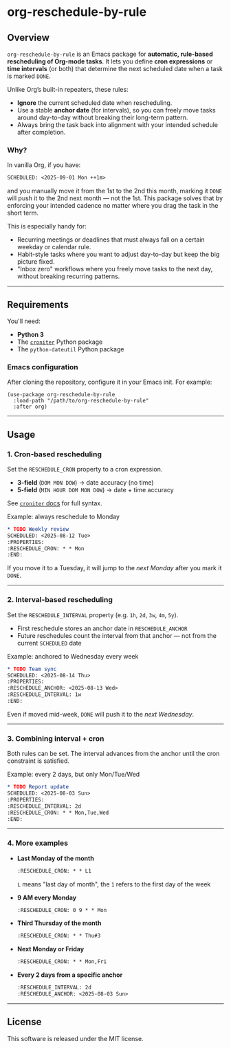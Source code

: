 # org-reschedule-by-rule

## Overview

`org-reschedule-by-rule` is an Emacs package for **automatic, rule-based
rescheduling of Org-mode tasks**. It lets you define **cron expressions** or
**time intervals** (or both) that determine the next scheduled date when a task
is marked `DONE`.

Unlike Org’s built-in repeaters, these rules:

* **Ignore** the current scheduled date when rescheduling.
* Use a stable **anchor date** (for intervals), so you can freely move tasks
  around day-to-day without breaking their long-term pattern.
* Always bring the task back into alignment with your intended schedule after
  completion.

### Why?

In vanilla Org, if you have:

```org
SCHEDULED: <2025-09-01 Mon ++1m>
```

and you manually move it from the 1st to the 2nd this month, marking it `DONE`
will push it to the 2nd next month — not the 1st. This package solves that by
enforcing your intended cadence no matter where you drag the task in the short
term.

This is especially handy for:

* Recurring meetings or deadlines that must always fall on a certain weekday or
  calendar rule.
* Habit-style tasks where you want to adjust day-to-day but keep the big picture
  fixed.
* "Inbox zero" workflows where you freely move tasks to the next day, without
  breaking recurring patterns.

---

## Requirements

You'll need:

- **Python 3**
- The [`croniter`](https://github.com/pallets-eco/croniter) Python package
- The `python-dateutil` Python package

### Emacs configuration

After cloning the repository, configure it in your Emacs init. For example:

```elisp
(use-package org-reschedule-by-rule
  :load-path "/path/to/org-reschedule-by-rule"
  :after org)
```

---

## Usage

### 1. Cron-based rescheduling
Set the `RESCHEDULE_CRON` property to a cron expression.

- **3-field** (`DOM MON DOW`) → date accuracy (no time)
- **5-field** (`MIN HOUR DOM MON DOW`) → date + time accuracy

See [`croniter` docs](https://github.com/pallets-eco/croniter) for full syntax.

Example: always reschedule to Monday

```org
* TODO Weekly review
SCHEDULED: <2025-08-12 Tue>
:PROPERTIES:
:RESCHEDULE_CRON: * * Mon
:END:
```

If you move it to a Tuesday, it will jump to the *next Monday* after you mark it
`DONE`.


---

### 2. Interval-based rescheduling

Set the `RESCHEDULE_INTERVAL` property (e.g. `1h`, `2d`, `3w`, `4m`, `5y`).

- First reschedule stores an anchor date in `RESCHEDULE_ANCHOR`
- Future reschedules count the interval from that anchor — not from the current
  `SCHEDULED` date

Example: anchored to Wednesday every week

```org
* TODO Team sync
SCHEDULED: <2025-08-14 Thu>
:PROPERTIES:
:RESCHEDULE_ANCHOR: <2025-08-13 Wed>
:RESCHEDULE_INTERVAL: 1w
:END:
```

Even if moved mid-week, `DONE` will push it to the *next Wednesday*.

---

### 3. Combining interval + cron

Both rules can be set. The interval advances from the anchor until the cron
constraint is satisfied.

Example: every 2 days, but only Mon/Tue/Wed

```org
* TODO Report update
SCHEDULED: <2025-08-03 Sun>
:PROPERTIES:
:RESCHEDULE_INTERVAL: 2d
:RESCHEDULE_CRON: * * Mon,Tue,Wed
:END:
```

---

### 4. More examples

- **Last Monday of the month**
    ```org
    :RESCHEDULE_CRON: * * L1
    ```

    `L` means "last day of month", the `1` refers to the first day of the week

- **9 AM every Monday**
    ```org
    :RESCHEDULE_CRON: 0 9 * * Mon
    ```

- **Third Thursday of the month**
    ```org
    :RESCHEDULE_CRON: * * Thu#3
    ```

- **Next Monday or Friday**
    ```org
    :RESCHEDULE_CRON: * * Mon,Fri
    ```

- **Every 2 days from a specific anchor**
    ```org
    :RESCHEDULE_INTERVAL: 2d
    :RESCHEDULE_ANCHOR: <2025-08-03 Sun>
    ```

---



## License

This software is released under the MIT license.
